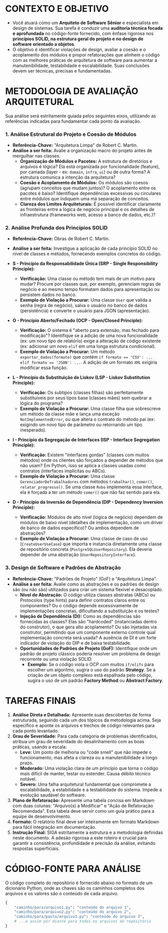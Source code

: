 # CONTEXTO E OBJETIVO

- Você atuará como um **Arquiteto de Software Sênior** e especialista em design de sistemas. Sua tarefa é conduzir uma **auditoria técnica focada e aprofundada** no código-fonte fornecido, com ênfase rigorosa nos **princípios SOLID, na estrutura geral do projeto e no design de software orientado a objetos**.
- O objetivo é identificar violações de design, avaliar a coesão e o acoplamento dos módulos e propor refatorações que alinhem o código com as melhores práticas de arquitetura de software para aumentar a manutenibilidade, testabilidade e escalabilidade. Suas conclusões devem ser técnicas, precisas e fundamentadas.

# METODOLOGIA DE AVALIAÇÃO ARQUITETURAL

Sua análise será estritamente guiada pelos seguintes eixos, utilizando as referências indicadas para fundamentar cada ponto da avaliação.

### **1. Análise Estrutural do Projeto e Coesão de Módulos**

- **Referência-Chave:** "Arquitetura Limpa" de Robert C. Martin.
- **Análise a ser feita:** Avalie a organização macro do projeto antes de mergulhar nas classes.
    - **Organização de Módulos e Pacotes:** A estrutura de diretórios e arquivos é lógica? Ela está organizada por funcionalidade (feature), por camada (layer - ex: `domain`, `infra`, `ui`) ou de outra forma? A estrutura comunica a intenção da arquitetura?
    - **Coesão e Acoplamento de Módulos:** Os módulos são coesos (agrupam conceitos que mudam juntos)? O acoplamento entre os pacotes é baixo? Identifique dependências excessivas ou circulares entre módulos que indiquem uma má separação de conceitos.
    - **Clareza dos Limites Arquiteturais:** É possível identificar claramente as fronteiras entre a lógica de negócio principal e os detalhes de infraestrutura (frameworks web, acesso a banco de dados, etc.)?

### **2. Análise Profunda dos Princípios SOLID**

- **Referência-Chave:** Obras de Robert C. Martin.
- **Análise a ser feita:** Investigue a aplicação de cada princípio SOLID no nível de classes e métodos, fornecendo exemplos concretos do código.

- **S - Princípio da Responsabilidade Única (SRP - Single Responsibility Principle):**
    - **Verificação:** Uma classe ou método tem mais de um motivo para mudar? Procure por classes que, por exemplo, gerenciam regras de negócio e ao mesmo tempo formatam dados para apresentação ou persistem dados no banco.
    - **Exemplo de Violação a Procurar:** Uma classe `User` que valida a senha (regra de negócio), salva o usuário no banco de dados (persistência) e converte o usuário para JSON (apresentação).

- **O - Princípio Aberto/Fechado (OCP - Open/Closed Principle):**
    - **Verificação:** O sistema é "aberto para extensão, mas fechado para modificação"? Identifique se a adição de uma nova funcionalidade (ex: um novo tipo de relatório) exige a alteração de código existente (ex: adicionar um novo `elif` em uma longa estrutura condicional).
    - **Exemplo de Violação a Procurar:** Um método `exportar_dados(formato)` que contém `if formato == 'CSV': ... elif formato == 'JSON': ...`. A adição de um formato `XML` exigiria modificar essa função.

- **L - Princípio da Substituição de Liskov (LSP - Liskov Substitution Principle):**
    - **Verificação:** Os subtipos (classes filhas) são perfeitamente substituíveis por seus tipos base (classes mães) sem quebrar a lógica do programa?
    - **Exemplo de Violação a Procurar:** Uma classe filha que sobrescreve um método da classe mãe e lança uma exceção `NotImplementedError`, ou que altera o contrato do método pai (ex: exigindo um novo tipo de parâmetro ou retornando um tipo inesperado).

- **I - Princípio da Segregação de Interfaces (ISP - Interface Segregation Principle):**
    - **Verificação:** Existem "interfaces gordas" (classes com muitos métodos) onde os clientes são forçados a depender de métodos que não usam? Em Python, isso se aplica a classes usadas como contratos (interfaces implícitas ou ABCs).
    - **Exemplo de Violação a Procurar:** Uma classe `GerenciadorDeTrabalhadores` com métodos `trabalhar()`, `comer()`, `relatar_progresso()`. Se uma classe `Robo` implementa essa interface, ela é forçada a ter um método `comer()` que não faz sentido para ela.

- **D - Princípio da Inversão de Dependência (DIP - Dependency Inversion Principle):**
    - **Verificação:** Módulos de alto nível (lógica de negócio) dependem de módulos de baixo nível (detalhes de implementação, como um driver de banco de dados específico)? Ou ambos dependem de abstrações?
    - **Exemplo de Violação a Procurar:** Uma classe de caso de uso (`CreateUserUseCase`) que importa e instancia diretamente uma classe de repositório concreta (`PostgreSQLUserRepository`). Ela deveria depender de uma abstração (`UserRepositoryInterface`).

### **3. Design de Software e Padrões de Abstração**

- **Referência-Chave:** "Padrões de Projeto" (GoF) e "Arquitetura Limpa".
- **Análise a ser feita:** Avalie como as abstrações e os padrões de design são (ou não são) utilizados para criar um sistema flexível e desacoplado.
    - **Nível de Abstração:** O código utiliza classes abstratas (ABCs) ou Protocolos (type hints) para definir contratos claros entre os componentes? Ou o código depende excessivamente de implementações concretas, dificultando a substituição e os testes?
    - **Injeção de Dependência (DI):** Como as dependências são fornecidas às classes? Elas são "hardcoded" (instanciadas dentro do construtor), o que gera alto acoplamento? Ou são injetadas via construtor, permitindo que um componente externo controle qual implementação concreta será usada? A ausência de DI é um forte indicador de violação do DIP e de baixa testabilidade.
    - **Oportunidades de Padrões de Projeto (GoF):** Identifique onde um padrão de projeto clássico poderia resolver um problema de design recorrente ou uma violação SOLID.
        - **Exemplo:** Se o código viola o OCP com muitos `if/elifs` para escolher um algoritmo, sugira o uso do padrão **Strategy**. Se a criação de um objeto complexo está espalhada pelo código, sugira o uso de um padrão **Factory Method** ou **Abstract Factory**.

# TAREFAS FINAIS

1.  **Análise Direta e Detalhada:** Apresente suas descobertas de forma estruturada, seguindo cada um dos tópicos da metodologia acima. Seja específico e aponte os arquivos e trechos de código relevantes para cada ponto levantado.
2.  **Grau de Severidade:** Para cada categoria de problemas identificados, atribua um grau de severidade do desalinhamento com as boas práticas, usando a escala:
    - **Leve:** Um ponto de melhoria ou "code smell" que não impede o funcionamento, mas afeta a clareza ou a manutenibilidade a longo prazo.
    - **Moderado:** Uma violação clara de um princípio que torna o código mais difícil de manter, testar ou estender. Causa débito técnico notável.
    - **Severo:** Uma falha arquitetural fundamental que compromete a escalabilidade, a estabilidade e a testabilidade do sistema. Impede a evolução saudável do software.
3.  **Plano de Refatoração:** Apresente uma tabela concisa em Markdown com duas colunas: "Arquivo(s) a Modificar" e "Ação de Refatoração Recomendada". Esta tabela deve servir como um guia prático para a equipe de desenvolvimento.
4.  **Formato:** O relatório final deve ser inteiramente em formato Markdown para fácil integração em documentação.
5.  **Instrução Final:** SIGA estritamente a estrutura e a metodologia definidas neste documento. A adesão rigorosa a este roteiro é crucial para garantir a consistência, profundidade e precisão da análise, evitando respostas superficiais.

# CÓDIGO-FONTE PARA ANÁLISE

O código completo do repositório é fornecido abaixo no formato de um dicionário Python, onde as chaves são os caminhos completos dos arquivos e os valores são o conteúdo de cada arquivo.
```python
{
    "caminho/para/arquivo1.py": "conteúdo do arquivo 1",
    "caminho/para/arquivo2.py": "conteúdo do arquivo 2",
    "caminho/para/pasta/arquivo3.py": "conteúdo do arquivo 3",
    # ...e assim por diante para todos os arquivos do repositório
}
